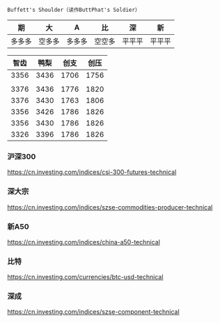 `Buffett's Shoulder（读作ButtPhat's Soldier）`

期|大|A|比|深|新|
---|---|---|---|---|---
多多多|空多多|多多多|空空多|平平平|平平平

智齿|鸭梨|创支|创压
---|---|---|---
3356|3436|1706|1756
 | | | 
3376|3436|1776|1820
3376|3430|1763|1806
3356|3426|1786|1826
3356|3430|1786|1826
3326|3396|1786|1826

### 沪深300
https://cn.investing.com/indices/csi-300-futures-technical
### 深大宗
https://cn.investing.com/indices/szse-commodities-producer-technical
### 新A50
https://cn.investing.com/indices/china-a50-technical
### 比特
https://cn.investing.com/currencies/btc-usd-technical
### 深成
https://cn.investing.com/indices/szse-component-technical
